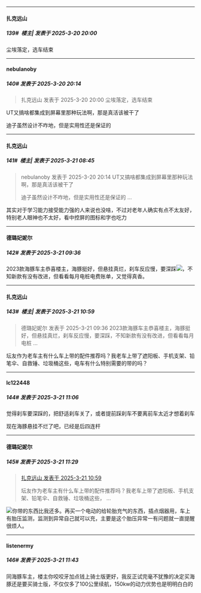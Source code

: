 ﻿
*****

####  扎克远山  
##### 139#         楼主| 发表于 2025-3-20 20:00

尘埃落定，选车结束


*****

####  nebulanoby  
##### 140#       发表于 2025-3-20 20:14

<blockquote>扎克远山 发表于 2025-3-20 20:00
尘埃落定，选车结束</blockquote>
UT又搞啥都集成到屏幕里那种玩法啊，那是真活该被干了

迪子虽然设计不咋地，但是实用性还是保证的


*****

####  扎克远山  
##### 141#         楼主| 发表于 2025-3-21 08:45

<blockquote>nebulanoby 发表于 2025-3-20 20:14
UT又搞啥都集成到屏幕里那种玩法啊，那是真活该被干了

迪子虽然设计不咋地，但是实用性还是保证的 ...</blockquote>
其实对于学习能力接受能力强的人来说也没啥，不过对老年人确实有点不太友好，特别老人眼神也不太好，看中控屏的图标和字也吃力


*****

####  德璐妃妮尔  
##### 142#       发表于 2025-3-21 09:36

2023款海豚车主恭喜楼主，海豚挺好，但悬挂真烂，刹车反应慢，要深踩<img src="https://static.saraba1st.com/image/smiley/face2017/233.png" referrerpolicy="no-referrer">，不知新款有没有改进，但看看每月电桩电费账单，又觉得真香。


*****

####  扎克远山  
##### 143#         楼主| 发表于 2025-3-21 10:59

<blockquote>德璐妃妮尔 发表于 2025-3-21 09:36
2023款海豚车主恭喜楼主，海豚挺好，但悬挂真烂，刹车反应慢，要深踩，不知新款有没有改进，但看看每月电桩 ...</blockquote>
坛友作为老车主有什么车上带的配件推荐吗？我老车上带了遮阳板、手机支架、铅笔伞、自救锤、垃圾桶这些，电车有什么特别需要的带的吗？


*****

####  lc122448  
##### 144#       发表于 2025-3-21 11:06

觉得刹车要深踩的，把舒适刹车关了，或者提前踩刹车不要离前车太近才想着刹车

现在海豚悬挂不烂了吧，已经是后四连杆


*****

####  德璐妃妮尔  
##### 145#       发表于 2025-3-21 11:29

<blockquote><a href="httphttps://bbs.saraba1st.com/2b/forum.php?mod=redirect&amp;goto=findpost&amp;pid=67701180&amp;ptid=2249126" target="_blank">扎克远山 发表于 2025-3-21 10:59</a>

坛友作为老车主有什么车上带的配件推荐吗？我老车上带了遮阳板、手机支架、铅笔伞、自救锤、垃圾桶这些， ...</blockquote>
<img src="https://static.saraba1st.com/image/smiley/face2017/008.png" referrerpolicy="no-referrer">你带的东西比我还多。再买一个电动的给轮胎充气的东西，插点烟器用，车上有胎压监测，监测到异常自己就可以充，主要是这个胎压异常一有问题就一直提醒很烦人。


*****

####  listenermy  
##### 146#       发表于 2025-3-21 11:43

同海豚车主，楼主你咬咬牙加点钱上骑士版更好，我反正试完毫不犹豫的决定买海豚还是要买骑士版，不仅仅多了100公里续航，150kw的动力优势也是明明白白的

